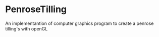 # PenroseTilling
An implementantion of computer graphics program to create a penrose tilling's with openGL
